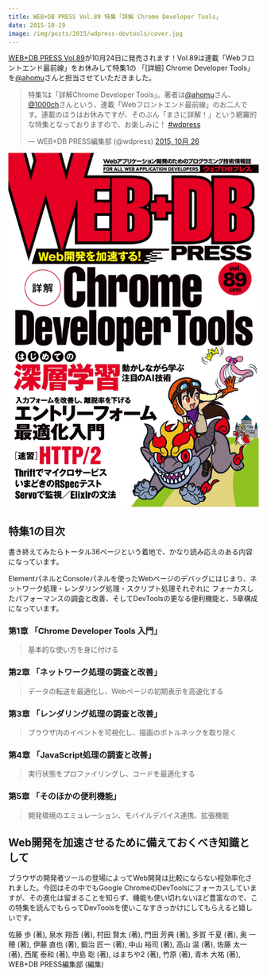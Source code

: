 ```yaml
---
title: WEB+DB PRESS Vol.89 特集「詳解 Chrome Developer Tools」
date: 2015-10-19
image: /img/posts/2015/wdpress-devtools/cover.jpg
---
```


[WEB+DB PRESS Vol.89](http://gihyo.jp/magazine/wdpress/archive/2015/vol89)が10月24日に発売されます！Vol.89は連載「Webフロントエンド最前線」をお休みして特集1の 「[詳細] Chrome Developer Tools」を[@ahomu](http://twitter.com/ahomu)さんと担当させていただきました。

<blockquote class="twitter-tweet" lang="ja"><p lang="ja" dir="ltr">特集1は「詳解Chrome Developer Tools」。著者は<a href="https://twitter.com/ahomu">@ahomu</a>さん、<a href="https://twitter.com/1000ch">@1000ch</a>さんという、連載「Webフロントエンド最前線」のお二人です。連載のほうはお休みですが、そのぶん「まさに詳解！」という網羅的な特集となっておりますので、お楽しみに！ <a href="https://twitter.com/hashtag/wdpress?src=hash">#wdpress</a></p>&mdash; WEB+DB PRESS編集部 (@wdpress) <a href="https://twitter.com/wdpress/status/658580867850223616">2015, 10月 26</a></blockquote>

![](/img/posts/2015/wdpress-devtools/cover.jpg)

## 特集1の目次

書き終えてみたらトータル36ページという着地で、かなり読み応えのある内容になっています。

ElementパネルとConsoleパネルを使ったWebページのデバッグにはじまり、ネットワーク処理・レンダリング処理・スクリプト処理それぞれに
フォーカスしたパフォーマンスの調査と改善、そしてDevToolsの更なる便利機能と、5章構成になっています。

### 第1章 「Chrome Developer Tools 入門」

>基本的な使い方を身に付ける

### 第2章 「ネットワーク処理の調査と改善」

>データの転送を最適化し、Webページの初期表示を高速化する

### 第3章 「レンダリング処理の調査と改善」

>ブラウザ内のイベントを可視化し、描画のボトルネックを取り除く

### 第4章 「JavaScript処理の調査と改善」

>実行状態をプロファイリングし、コードを最適化する

### 第5章 「そのほかの便利機能」

>開発環境のエミュレーション、モバイルデバイス連携、拡張機能

## Web開発を加速させるために備えておくべき知識として

ブラウザの開発者ツールの登場によってWeb開発は比較にならない程効率化されました。今回はその中でもGoogle ChromeのDevToolsにフォーカスしていますが、その進化は留まることを知らず、機能も使い切れないほど豊富なので、この特集を読んでもらってDevToolsを使いこなすきっかけにしてもらえると嬉しいです。

<affiliate-link
  src="https://images-na.ssl-images-amazon.com/images/I/61aoxzmo9OL._SX352_BO1,204,203,200_.jpg"
  href="https://www.amazon.co.jp/dp/4774176389/"
  tag="1000ch-22"
  title="WEB+DB PRESS Vol.89">
  佐藤 歩 (著), 泉水 翔吾  (著), 村田 賢太 (著), 門田 芳典 (著), 多賀 千夏 (著), 奥 一穂 (著), 伊藤 直也 (著), 鍛治 匠一 (著), 中山 裕司 (著), 高山 温 (著), 佐藤 太一 (著), 西尾 泰和 (著), 中島 聡 (著), はまちや2 (著), 竹原 (著), 青木 大祐 (著), WEB+DB PRESS編集部 (編集)
</affiliate-link>
